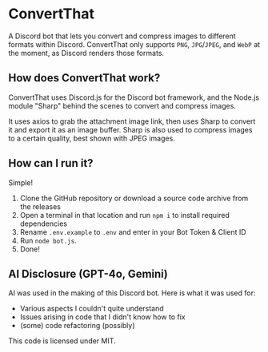 # ConvertThat
A Discord bot that lets you convert and compress images to different formats within Discord.
ConvertThat only supports `PNG`, `JPG`/`JPEG`, and `WebP` at the moment, as Discord renders those formats.

## How does ConvertThat work?
ConvertThat uses Discord.js for the Discord bot framework, and the Node.js module "Sharp" behind the scenes to convert and compress images.

It uses axios to grab the attachment image link, then uses Sharp to convert it and export it as an image buffer. Sharp is also used to compress images to a certain quality, best shown with JPEG images.

## How can I run it?
Simple!
1. Clone the GitHub repository or download a source code archive from the releases
2. Open a terminal in that location and run `npm i` to install required dependencies
3. Rename `.env.example` to `.env` and enter in your Bot Token & Client ID
4. Run `node bot.js`.
5. Done!

## AI Disclosure (GPT-4o, Gemini)
AI was used in the making of this Discord bot. Here is what it was used for:
- Various aspects I couldn't quite understand
- Issues arising in code that I didn't know how to fix
- (some) code refactoring (possibly)

This code is licensed under MIT.